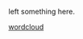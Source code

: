 
left something here.



[wordcloud](https://nbviewer.jupyter.org/github/ozloop/pycode/blob/master/tjieba/%E8%AF%8D%E4%BA%91%E6%BC%94%E7%A4%BA.ipynb)

